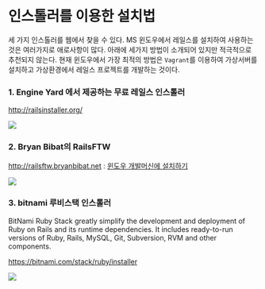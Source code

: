 # 인스톨러를 이용한 설치법

세 가지 인스톨러를 웹에서 찾을 수 있다. MS 윈도우에서 레일스를 설치하여 사용하는 것은 여러가지로 애로사항이 많다. 아래에 세가지 방법이 소개되어 있지만 적극적으로 추천되지 않는다. 현재 윈도우에서 가장 최적의 방법은 `Vagrant`를 이용하여 가상서버를 설치하고 가상환경에서 레일스 프로젝트를 개발하는 것이다.  


### 1. Engine Yard 에서 제공하는 무료 레일스 인스톨러

http://railsinstaller.org/

![](http://railsinstaller.org/img/ri-logo.png)

### 2. Bryan Bibat의 RailsFTW

http://railsftw.bryanbibat.net : [윈도우 개발머신에 설치하기](windows_install.html)

![](http://railsftw.bryanbibat.net/railsftw.png)

### 3. bitnami 루비스택 인스톨러

BitNami Ruby Stack greatly simplify the development and deployment of Ruby on Rails and its runtime dependencies. It includes ready-to-run versions of Ruby, Rails, MySQL, Git, Subversion, RVM and other components.

https://bitnami.com/stack/ruby/installer

![](https://d33np9n32j53g7.cloudfront.net/assets/new/logo@2x-0e14f167ccf28977a0295f8662e0f653.png)


